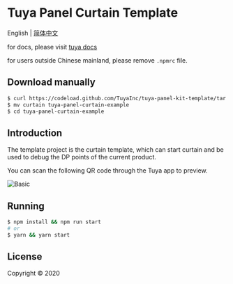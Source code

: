 # Tuya Panel Curtain Template

English | [简体中文](./README-zh_CN.md)

for docs, please visit [tuya docs](https://docs.tuya.com)

for users outside Chinese mainland, please remove `.npmrc` file.

## Download manually

```bash
$ curl https://codeload.github.com/TuyaInc/tuya-panel-kit-template/tar.gz/develop | tar -xz --strip=2 tuya-panel-kit-template-develop/examples/curtain
$ mv curtain tuya-panel-curtain-example
$ cd tuya-panel-curtain-example
```

## Introduction

The template project is the curtain template, which can start curtain and be used to debug the DP points of the current product.

You can scan the following QR code through the Tuya app to preview.

![Basic](https://images.tuyacn.com/rms-static/66b917b0-b9ef-11ea-96f0-cda03b175b6c-1593424845995.png?tyName=curtain.png)

## Running

```bash
$ npm install && npm run start
# or
$ yarn && yarn start
```

## License

Copyright © 2020

